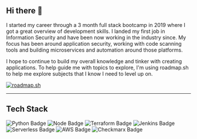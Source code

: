 ## Hi there 👋

I started my career through a 3 month full stack bootcamp in 2019 where I got a great overview of development skills. I landed my first job in Information Security and have been now working in the industry since. My focus has been around application security, working with code scanning tools and building microservices and automation around those platforms. 

I hope to continue to build my overall knowledge and tinker with creating applications. To help guide me with topics to explore, I'm using roadmap.sh to help me explore subjects that I know I need to level up on. 

[![roadmap.sh](https://api.roadmap.sh/v1-badge/wide/678115ac70129741a8ce95ac?variant=dark&t=1704802165428)](https://roadmap.sh)

---

## Tech Stack

![Python Badge](https://img.shields.io/badge/Python-3776AB?logo=python&logoColor=fff&style=for-the-badge)
![Node Badge](https://img.shields.io/badge/Node.js-F7DF1E?logo=nodedotjs&logoColor=000&style=for-the-badge)
![Terraform Badge](https://img.shields.io/badge/Terraform-3776AB?logo=terraform&logoColor=fff&style=for-the-badge)
![Jenkins Badge](https://img.shields.io/badge/Jenkins-F7DF1E?logo=jenkins&logoColor=000&style=for-the-badge)
![Serverless Badge](https://img.shields.io/badge/Serverless-3776AB?logo=serverless&logoColor=fff&style=for-the-badge)
![AWS Badge](https://img.shields.io/badge/AWSLambda-F7DF1E?logo=awslambda&logoColor=000&style=for-the-badge)
![Checkmarx Badge](https://img.shields.io/badge/Checkmarx-3776AB?logo=checkmarx&logoColor=fff&style=for-the-badge)
